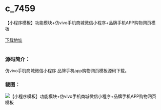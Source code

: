 # c_7459
【小程序模板】功能模块+仿vivo手机商城微信小程序+品牌手机APP购物网页模板
<br/></br>
[下载地址](https://www.uuid2.com/7459.html "下载地址")
<br/></br>
<h3>源码简介：</h3>
<p>仿vivo手机商城微信小程序
品牌手机app购物网页模板源码下载。<p>
<h3>截图：</h3>
<img src="https://www.uuid2.com/wp-content/uploads/img/uimage/99151631667300.gif" alt="【小程序模板】功能模块+仿vivo手机商城微信小程序+品牌手机APP购物网页模板">
